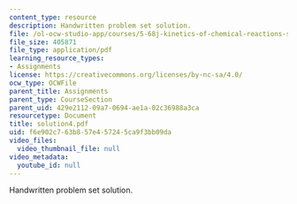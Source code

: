 ```yaml
---
content_type: resource
description: Handwritten problem set solution.
file: /ol-ocw-studio-app/courses/5-68j-kinetics-of-chemical-reactions-spring-2003/f6e902c763b857e457245ca9f3bb09da_solution4.pdf
file_size: 405871
file_type: application/pdf
learning_resource_types:
- Assignments
license: https://creativecommons.org/licenses/by-nc-sa/4.0/
ocw_type: OCWFile
parent_title: Assignments
parent_type: CourseSection
parent_uid: 429e2112-09a7-0694-ae1a-02c36988a3ca
resourcetype: Document
title: solution4.pdf
uid: f6e902c7-63b8-57e4-5724-5ca9f3bb09da
video_files:
  video_thumbnail_file: null
video_metadata:
  youtube_id: null
---
```

Handwritten problem set solution.